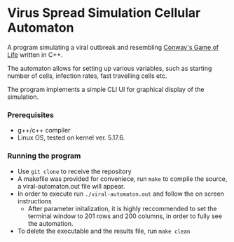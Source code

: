 # Virus Spread Simulation Cellular Automaton
A program simulating a viral outbreak and resembling [Conway's Game of Life](https://en.wikipedia.org/wiki/Conway%27s_Game_of_Life/) written in C++.

The automaton allows for setting up various variables, such as starting number of cells, infection rates, fast travelling cells etc.

The program implements a simple CLI UI for graphical display of the simulation.

### Prerequisites
  - g++/c++ compiler
  - Linux OS, tested on kernel ver. 5.17.6.

### Running the program
   - Use `git clone` to receive the repository
   - A makefile was provided for conveniece, run `make` to compile the source, a viral-automaton.out file will appear.
   - In order to execute run `./viral-automaton.out` and follow the on screen instructions
      - After parameter initalization, it is highly reccommended to set the terminal window to 201 rows and 200 columns, in order to fully see the automation.
   - To delete the executable and the results file, run `make clean`

